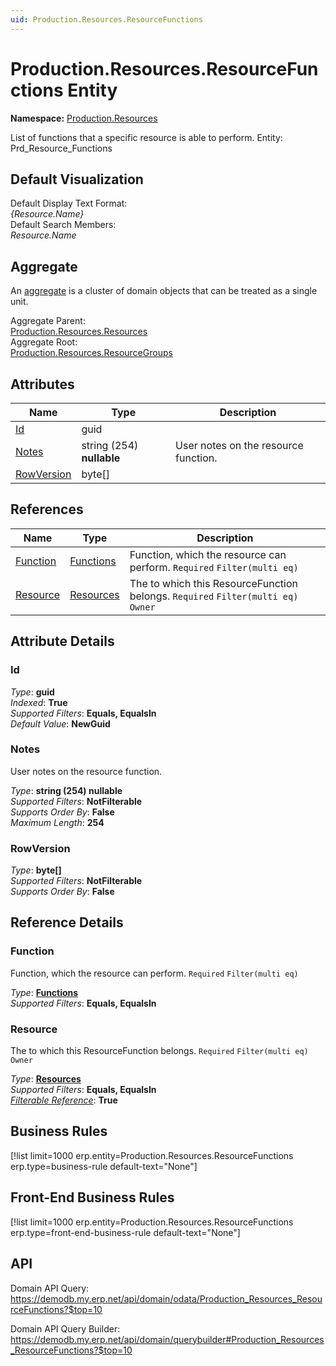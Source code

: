 ```yaml
---
uid: Production.Resources.ResourceFunctions
---
```

# Production.Resources.ResourceFunctions Entity

**Namespace:** [Production.Resources](Production.Resources.md)  

List of functions that a specific resource is able to perform. Entity: Prd_Resource_Functions

## Default Visualization
Default Display Text Format:  
_{Resource.Name}_  
Default Search Members:  
_Resource.Name_  

## Aggregate
An [aggregate](https://docs.erp.net/tech/advanced/concepts/aggregates.html) is a cluster of domain objects that can be treated as a single unit.  

Aggregate Parent:  
[Production.Resources.Resources](Production.Resources.Resources.md)  
Aggregate Root:  
[Production.Resources.ResourceGroups](Production.Resources.ResourceGroups.md)  

## Attributes

| Name | Type | Description |
| ---- | ---- | --- |
| [Id](Production.Resources.ResourceFunctions.md#id) | guid |  
| [Notes](Production.Resources.ResourceFunctions.md#notes) | string (254) __nullable__ | User notes on the resource function. 
| [RowVersion](Production.Resources.ResourceFunctions.md#rowversion) | byte[] |  

## References

| Name | Type | Description |
| ---- | ---- | --- |
| [Function](Production.Resources.ResourceFunctions.md#function) | [Functions](Production.Resources.Functions.md) | Function, which the resource can perform. `Required` `Filter(multi eq)` |
| [Resource](Production.Resources.ResourceFunctions.md#resource) | [Resources](Production.Resources.Resources.md) | The <see cref="Resource"/> to which this ResourceFunction belongs. `Required` `Filter(multi eq)` `Owner` |


## Attribute Details

### Id

_Type_: **guid**  
_Indexed_: **True**  
_Supported Filters_: **Equals, EqualsIn**  
_Default Value_: **NewGuid**  

### Notes

User notes on the resource function.

_Type_: **string (254) __nullable__**  
_Supported Filters_: **NotFilterable**  
_Supports Order By_: **False**  
_Maximum Length_: **254**  

### RowVersion

_Type_: **byte[]**  
_Supported Filters_: **NotFilterable**  
_Supports Order By_: **False**  


## Reference Details

### Function

Function, which the resource can perform. `Required` `Filter(multi eq)`

_Type_: **[Functions](Production.Resources.Functions.md)**  
_Supported Filters_: **Equals, EqualsIn**  

### Resource

The <see cref="Resource"/> to which this ResourceFunction belongs. `Required` `Filter(multi eq)` `Owner`

_Type_: **[Resources](Production.Resources.Resources.md)**  
_Supported Filters_: **Equals, EqualsIn**  
_[Filterable Reference](https://docs.erp.net/dev/domain-api/filterable-references.html)_: **True**  



## Business Rules

[!list limit=1000 erp.entity=Production.Resources.ResourceFunctions erp.type=business-rule default-text="None"]

## Front-End Business Rules

[!list limit=1000 erp.entity=Production.Resources.ResourceFunctions erp.type=front-end-business-rule default-text="None"]

## API

Domain API Query:
<https://demodb.my.erp.net/api/domain/odata/Production_Resources_ResourceFunctions?$top=10>

Domain API Query Builder:
<https://demodb.my.erp.net/api/domain/querybuilder#Production_Resources_ResourceFunctions?$top=10>

